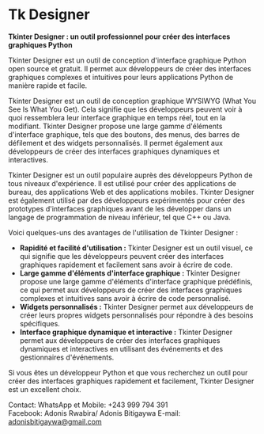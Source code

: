 # Tk Designer
**Tkinter Designer : un outil professionnel pour créer des interfaces graphiques Python**

Tkinter Designer est un outil de conception d'interface graphique Python open source et gratuit. Il permet aux développeurs de créer des interfaces graphiques complexes et intuitives pour leurs applications Python de manière rapide et facile.

Tkinter Designer est un outil de conception graphique WYSIWYG (What You See Is What You Get). Cela signifie que les développeurs peuvent voir à quoi ressemblera leur interface graphique en temps réel, tout en la modifiant. Tkinter Designer propose une large gamme d'éléments d'interface graphique, tels que des boutons, des menus, des barres de défilement et des widgets personnalisés. Il permet également aux développeurs de créer des interfaces graphiques dynamiques et interactives.

Tkinter Designer est un outil populaire auprès des développeurs Python de tous niveaux d'expérience. Il est utilisé pour créer des applications de bureau, des applications Web et des applications mobiles. Tkinter Designer est également utilisé par des développeurs expérimentés pour créer des prototypes d'interfaces graphiques avant de les développer dans un langage de programmation de niveau inférieur, tel que C++ ou Java.

Voici quelques-uns des avantages de l'utilisation de Tkinter Designer :

* **Rapidité et facilité d'utilisation :** Tkinter Designer est un outil visuel, ce qui signifie que les développeurs peuvent créer des interfaces graphiques rapidement et facilement sans avoir à écrire de code.
* **Large gamme d'éléments d'interface graphique :** Tkinter Designer propose une large gamme d'éléments d'interface graphique prédéfinis, ce qui permet aux développeurs de créer des interfaces graphiques complexes et intuitives sans avoir à écrire de code personnalisé.
* **Widgets personnalisés :** Tkinter Designer permet aux développeurs de créer leurs propres widgets personnalisés pour répondre à des besoins spécifiques.
* **Interface graphique dynamique et interactive :** Tkinter Designer permet aux développeurs de créer des interfaces graphiques dynamiques et interactives en utilisant des événements et des gestionnaires d'événements.

Si vous êtes un développeur Python et que vous recherchez un outil pour créer des interfaces graphiques rapidement et facilement, Tkinter Designer est un excellent choix.

Contact:
WhatsApp et Mobile: +243 999 794 391 <br/>
Facebook: Adonis Rwabira/ Adonis Bitigaywa
E-mail: adonisbitigaywa@gmail.com
